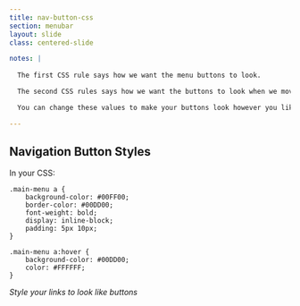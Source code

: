 ```yaml
---
title: nav-button-css
section: menubar
layout: slide
class: centered-slide

notes: |
  
  The first CSS rule says how we want the menu buttons to look.

  The second CSS rules says how we want the buttons to look when we move our mouse pointer over them, when we "hover".

  You can change these values to make your buttons look however you like.

---
```


## Navigation Button Styles

In your CSS:

    .main-menu a {
        background-color: #00FF00;
        border-color: #00DD00;
        font-weight: bold;
        display: inline-block;
        padding: 5px 10px;
    }

    .main-menu a:hover {
        background-color: #00DD00;
        color: #FFFFFF;
    }


_Style your links to look like buttons_